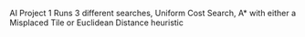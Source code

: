 AI Project 1
Runs 3 different searches, Uniform Cost Search, A* with either a Misplaced Tile or Euclidean Distance heuristic
